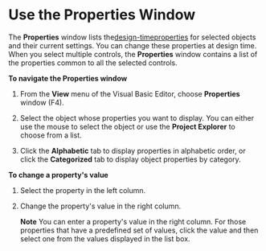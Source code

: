 
# Use the Properties Window

The  **Properties** window lists the[design-time](b8bdf64f-5920-1ae9-16d0-b26d09524a30.md)[properties](b8bdf64f-5920-1ae9-16d0-b26d09524a30.md) for selected objects and their current settings. You can change these properties at design time. When you select multiple controls, the **Properties** window contains a list of the properties common to all the selected controls.

 **To navigate the Properties window**




1. From the  **View** menu of the Visual Basic Editor, choose **Properties** window (F4).
    
2. Select the object whose properties you want to display. You can either use the mouse to select the object or use the  **Project Explorer** to choose from a list.
    
3. Click the  **Alphabetic** tab to display properties in alphabetic order, or click the **Categorized** tab to display object properties by category.
    

 **To change a property's value**


1. Select the property in the left column.
    
2. Change the property's value in the right column.
    
     **Note**  You can enter a property's value in the right column. For those properties that have a predefined set of values, click the value and then select one from the values displayed in the list box.


